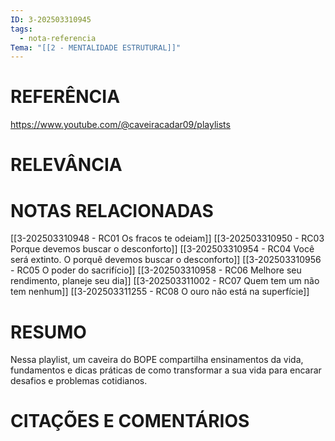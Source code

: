 ```yaml
---
ID: 3-202503310945
tags:
  - nota-referencia
Tema: "[[2 - MENTALIDADE ESTRUTURAL]]"
---
```

# REFERÊNCIA

https://www.youtube.com/@caveiracadar09/playlists

# RELEVÂNCIA

# NOTAS RELACIONADAS

[[3-202503310948 - RC01 Os fracos te odeiam]]
[[3-202503310950 - RC03 Porque devemos buscar o desconforto]]
[[3-202503310954 - RC04 Você será extinto. O porquê devemos buscar o desconforto]]
[[3-202503310956 - RC05 O poder do sacrifício]]
[[3-202503310958 - RC06 Melhore seu rendimento, planeje seu dia]]
[[3-202503311002 - RC07 Quem tem um não tem nenhum]]
[[3-202503311255 - RC08 O ouro não está na superfície]]
# RESUMO

Nessa playlist, um caveira do BOPE compartilha ensinamentos da vida, fundamentos e dicas práticas de como transformar a sua vida para encarar desafios e problemas cotidianos.

# CITAÇÕES E COMENTÁRIOS
